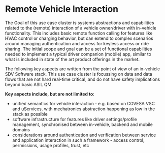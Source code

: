 # Remote Vehicle Interaction

The Goal of this use case cluster is systems abstractions and capabilities related to the (remote) interaction of a vehicle owner/driver with in-vehicle functionality. This includes basic remote function calling for features like HVAC control or charging behavior, but can extend to complex scenarios around managing authentication and access for keyless access or ride sharing.
The initial scope and goal can be a set of functional capabilities needed to implement a typical driver companion (mobile) app, similar to what is included in state of the art product offerings in the market.

The following key aspects are written from the point of view of an in-vehicle SDV Software stack. This use case cluster is focussing on data and data flows that are not hard real-time critical, and do not have safety implications beyond basic ASIL QM.

__Key aspects include, but are not limited to:__

- unified semantics for vehicle interaction - e.g. based on COVESA VSC and uServices, with mechatronics abstraction happening as low in the stack as possible
- software infrastructure for features like driver settings/profile management, synchronised between in-vehicle, backend and mobile domains  
- considerations around authentication and verification between service and application interaction in such a framework - access control, permissions, usage profiles, trust, etc
